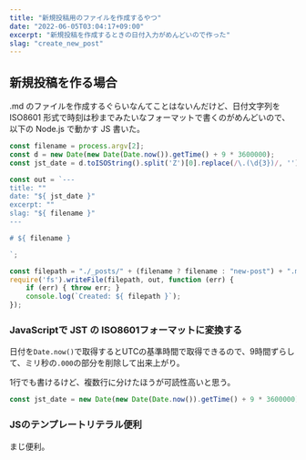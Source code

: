 ```yaml
---
title: "新規投稿用のファイルを作成するやつ"
date: "2022-06-05T03:04:17+09:00"
excerpt: "新規投稿を作成するときの日付入力がめんどいので作った"
slag: "create_new_post"
---
```


## 新規投稿を作る場合

.md のファイルを作成するぐらいなんてことはないんだけど、日付文字列を ISO8601 形式で時刻は秒までみたいなフォーマットで書くのがめんどいので、以下の Node.js で動かす JS 書いた。

```js
const filename = process.argv[2];
const d = new Date(new Date(Date.now()).getTime() + 9 * 3600000);
const jst_date = d.toISOString().split('Z')[0].replace(/\.(\d{3})/, '') + '+09:00';

const out = `---
title: ""
date: "${ jst_date }"
excerpt: ""
slag: "${ filename }"
---

# ${ filename }

`;

const filepath = "./_posts/" + (filename ? filename : "new-post") + ".md";
require('fs').writeFile(filepath, out, function (err) {
    if (err) { throw err; }
    console.log(`Created: ${ filepath }`);
});
```

### JavaScriptで JST の ISO8601フォーマットに変換する

日付を`Date.now()`で取得するとUTCの基準時間で取得できるので、9時間ずらして、ミリ秒の`.000`の部分を削除して出来上がり。

1行でも書けるけど、複数行に分けたほうが可読性高いと思う。

```js
const jst_date = new Date(new Date(Date.now()).getTime() + 9 * 3600000).toISOString().split('Z')[0].replace(/\.(\d{3})/, '') + '+09:00';
```

### JSのテンプレートリテラル便利

まじ便利。
